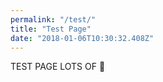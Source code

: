 ```yaml
---
permalink: "/test/"
title: "Test Page"
date: "2018-01-06T10:30:32.408Z"
---
```


TEST PAGE LOTS OF 🍕
